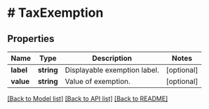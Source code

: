 # # TaxExemption

## Properties

Name | Type | Description | Notes
------------ | ------------- | ------------- | -------------
**label** | **string** | Displayable exemption label. | [optional]
**value** | **string** | Value of exemption. | [optional]

[[Back to Model list]](../../README.md#models) [[Back to API list]](../../README.md#endpoints) [[Back to README]](../../README.md)
